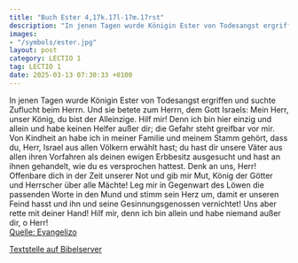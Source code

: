 ```yaml
---
title: "Buch Ester 4,17k.17l-17m.17rst"
description: "In jenen Tagen wurde Königin Ester von Todesangst ergriffen und suchte Zuflucht beim Herrn. Und sie betete zum Herrn, dem Gott Israels: Mein Herr, unser König, du bist der Alleinzige. Hilf mir! Denn ich bin hier einzig und allein und habe keinen Helfer außer dir; die Gefahr steht...."
images:
- "/symbols/ester.jpg"
layout: post
category: LECTIO 1
tag: LECTIO 1
date: 2025-03-13 07:30:33 +0100
---
```

In jenen Tagen wurde Königin Ester von Todesangst ergriffen und suchte Zuflucht beim Herrn. Und sie betete zum Herrn, dem Gott Israels:
Mein Herr, unser König, du bist der Alleinzige. Hilf mir! Denn ich bin hier einzig und allein und habe keinen Helfer außer dir; die Gefahr steht greifbar vor mir.<!--more-->
Von Kindheit an habe ich in meiner Familie und meinem Stamm gehört, dass du, Herr, Israel aus allen Völkern erwählt hast; du hast dir unsere Väter aus allen ihren Vorfahren als deinen ewigen Erbbesitz ausgesucht und hast an ihnen gehandelt, wie du es versprochen hattest.
Denk an uns, Herr! Offenbare dich in der Zeit unserer Not und gib mir Mut, König der Götter und Herrscher über alle Mächte!
Leg mir in Gegenwart des Löwen die passenden Worte in den Mund und stimm sein Herz um, damit er unseren Feind hasst und ihn und seine Gesinnungsgenossen vernichtet!
Uns aber rette mit deiner Hand! Hilf mir, denn ich bin allein und habe niemand außer dir, o Herr!<br>
[Quelle: Evangelizo](https://evangeliumtagfuertag.org/DE/gospel)

[Textstelle auf Bibelserver](https://www.bibleserver.com/EU/Ester4,17k.17l-17m.17rst)
